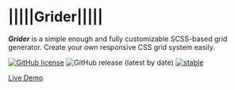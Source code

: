 # |||||Grider|||||
***Grider*** is a simple enough and fully customizable SCSS-based grid generator. Create your own responsive CSS grid system easily.

[![GitHub license](https://img.shields.io/github/license/codeforms/Grider)](https://github.com/codeforms/Grider/blob/master/LICENSE)
![GitHub release (latest by date)](https://img.shields.io/github/v/release/codeforms/Grider)
[![stable](http://badges.github.io/stability-badges/dist/stable.svg)](https://github.com/codeforms/Grider/releases)

[Live Demo](https://codepen.io/underlinewords/pen/pogooob)
